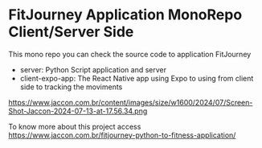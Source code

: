 # FitJourney Application MonoRepo Client/Server Side
This mono repo you can check the source code to application FitJourney

- server: Python Script application and server
- client-expo-app: The React Native app using Expo to using from client side to tracking the moviments

  
https://www.jaccon.com.br/content/images/size/w1600/2024/07/Screen-Shot-Jaccon-2024-07-13-at-17.56.34.png


  To know more about this project access https://www.jaccon.com.br/fitjourney-python-to-fitness-application/
